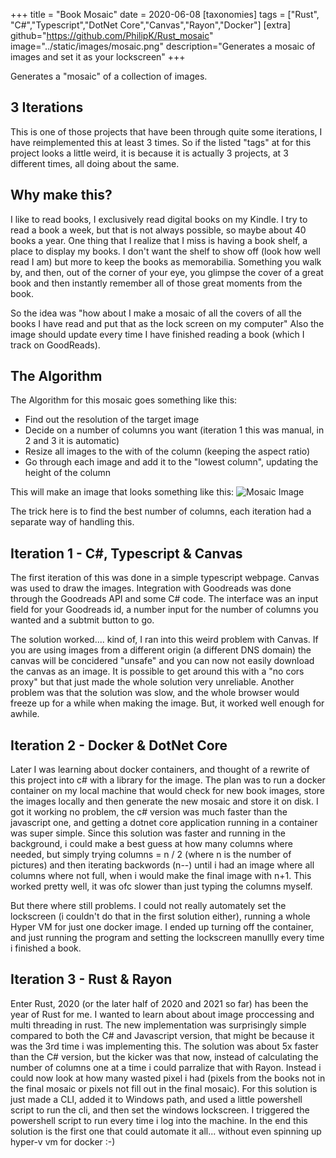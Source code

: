 +++
title = "Book Mosaic"
date = 2020-06-08
[taxonomies]
tags = ["Rust", "C#","Typescript","DotNet Core","Canvas","Rayon","Docker"]
[extra]
github="https://github.com/PhilipK/Rust_mosaic"
image="../static/images/mosaic.png"
description="Generates a mosaic of images and set it as your lockscreen"
+++

Generates a "mosaic" of a collection of images.

## 3 Iterations

This is one of those projects that have been through quite some iterations, I have reimplemented this at least 3 times. So if the listed "tags" at for this project looks a little weird, it is because it is actually 3 projects, at 3 different times, all doing about the same.

## Why make this?

I like to read books, I exclusively read digital books on my Kindle. I try to read a book a week, but that is not always possible, so maybe about 40 books a year. One thing that I realize that I miss is having a book shelf, a place to display my books. I don't want the shelf to show off (look how well read I am) but more to keep the books as memorabilia. Something you walk by, and then, out of the corner of your eye, you glimpse the cover of a great book and then instantly remember all of those great moments from the book.

So the idea was "how about I make a mosaic of all the covers of all the books I have read and put that as the lock screen on my computer"
Also the image should update every time I have finished reading a book (which I track on GoodReads).

## The Algorithm

The Algorithm for this mosaic goes something like this:

- Find out the resolution of the target image
- Decide on a number of columns you want (iteration 1 this was manual, in 2 and 3 it is automatic)
- Resize all images to the with of the column (keeping the aspect ratio)
- Go through each image and add it to the "lowest column", updating the height of the column

This will make an image that looks something like this:
![Mosaic Image](https://raw.githubusercontent.com/PhilipK/hobbyportfolio/main/static/images/mosaic.png)

The trick here is to find the best number of columns, each iteration had a separate way of handling this.

## Iteration 1 - C#, Typescript & Canvas

The first iteration of this was done in a simple typescript webpage. Canvas was used to draw the images. Integration with Goodreads was done through the Goodreads API and some C# code.
The interface was an input field for your Goodreads id, a number input for the number of columns you wanted and a subtmit button to go.

The solution worked.... kind of, I ran into this weird problem with Canvas.
If you are using images from a different origin (a different DNS domain) the canvas will be concidered "unsafe" and you can now not easily download the canvas as an image.
It is possible to get around this with a "no cors proxy" but that just made the whole solution very unreliable. 
Another problem was that the solution was slow, and the whole browser would freeze up for a while when making the image.
But, it worked well enough for awhile.

## Iteration 2 - Docker & DotNet Core

Later I was learning about docker containers, and thought of a rewrite of this project into c# with a library for the image. The plan was to run a docker container on my local machine that would check for new book images, store the images locally and then generate the new mosaic and store it on disk.
I got it working no problem, the c# version was much faster than the javascript one, and getting a dotnet core application running in a container was super simple.
Since this solution was faster and running in the background, i could make a best guess at how many columns where needed, but simply trying columns = n / 2 (where n is the number of pictures) and then iterating backwords (n--) until i had an image where all columns where not full, when i would make the final image with n+1. This worked pretty well, it was ofc slower than just typing the columns myself.

But there where still problems.
I could not really automately set the lockscreen (i couldn't do that in the first solution either), running a whole Hyper VM for just one docker image.
I ended up turning off the container, and just running the program and setting the lockscreen manullly every time i finished a book.

## Iteration 3 - Rust & Rayon

Enter Rust, 2020 (or the later half of 2020 and 2021 so far) has been the year of Rust for me. I wanted to learn about about image proccessing and multi threading in rust.
The new implementation was surprisingly simple compared to both the C# and Javascript version, that might be because it was the 3rd time i was implementing this.
The solution was about 5x faster than the C# version, but the kicker was that now, instead of calculating the number of columns one at a time i could parralize that with Rayon. Instead i could now look at how many wasted pixel i had (pixels from the books not in the final mosaic or pixels not fill out in the final mosaic).
For this solution is just made a CLI, added it to Windows path, and used a little powershell script to run the cli, and then set the windows lockscreen. I triggered the powershell script to run every time i log into the machine.
In the end this solution is the first one that could automate it all... without even spinning up hyper-v vm for docker :-)